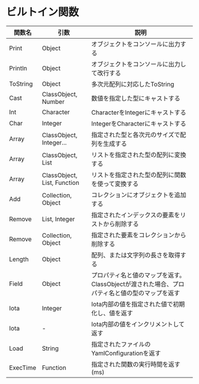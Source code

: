 # ビルトイン関数

|関数名|引数|説明|
|---|---|---|
|Print|Object|オブジェクトをコンソールに出力する|
|Println|Object|オブジェクトをコンソールに出力して改行する|
|ToString|Object|多次元配列に対応したToString|
|Cast|ClassObject, Number|数値を指定した型にキャストする|
|Int|Character|CharacterをIntegerにキャストする|
|Char|Integer|IntegerをCharacterにキャストする|
|Array|ClassObject, Integer...|指定された型と各次元のサイズで配列を生成する|
|Array|ClassObject, List|リストを指定された型の配列に変換する|
|Array|ClassObject, List, Function|リストを指定された型の配列に関数を使って変換する|
|Add|Collection, Object|コレクションにオブジェクトを追加する|
|Remove|List, Integer|指定されたインデックスの要素をリストから削除する|
|Remove|Collection, Object|指定された要素をコレクションから削除する|
|Length|Object|配列、または文字列の長さを取得する|
|Field|Object|プロパティ名と値のマップを返す。ClassObjectが渡された場合、プロパティ名と値の型のマップを返す|
|Iota|Integer|Iota内部の値を指定された値で初期化し、値を返す|
|Iota|-|Iota内部の値をインクリメントして返す|
|Load|String|指定されたファイルのYamlConfigurationを返す|
|ExecTime|Function|指定された関数の実行時間を返す(ms)|
